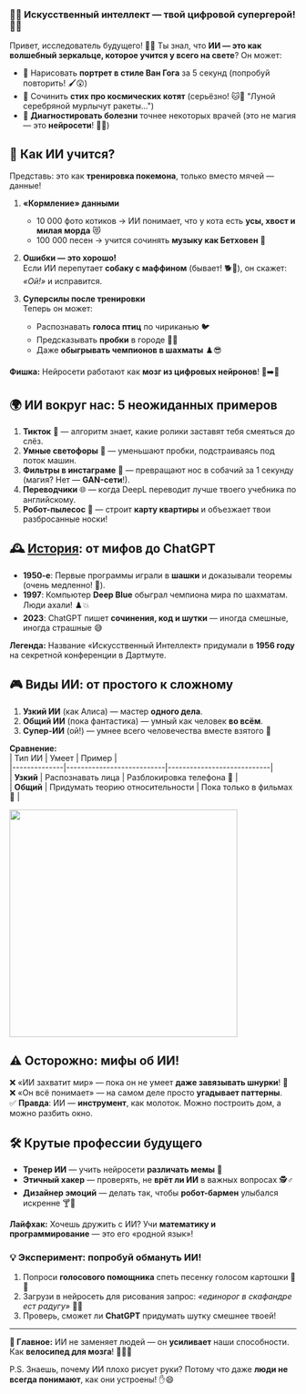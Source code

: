 ### 🤖✨ **Искусственный интеллект — твой цифровой супергерой!** 🦾🚀  

Привет, исследователь будущего! 👋🔮 Ты знал, что **ИИ — это как волшебный зеркальце, которое учится у всего на свете**? Он может:  
- 🎨 Нарисовать **портрет в стиле Ван Гога** за 5 секунд (попробуй повторить! 🖌️😲)  
- 📝 Сочинить **стих про космических котят** (серьёзно! 🐱🚀 "Луной серебряной мурлычут ракеты...")  
- 🏥 **Диагностировать болезни** точнее некоторых врачей (это не магия — это **нейросети**! 💊🤖)  



## 🧠 **Как ИИ учится?**  
Представь: это как **тренировка покемона**, только вместо мячей — данные!  

1. **«Кормление» данными**  
   - 10 000 фото котиков → ИИ понимает, что у кота есть **усы, хвост и милая морда** 😻  
   - 100 000 песен → учится сочинять **музыку как Бетховен** 🎵  

2. **Ошибки — это хорошо!**  
   Если ИИ перепутает **собаку с маффином** (бывает! 🐕🧁), он скажет: *«Ой!»* и исправится.  

3. **Суперсилы после тренировки**  
   Теперь он может:  
   - Распознавать **голоса птиц** по чириканью 🐦  
   - Предсказывать **пробки** в городе 🚗💨  
   - Даже **обыгрывать чемпионов в шахматы** ♟️😎  

**Фишка:** Нейросети работают как **мозг из цифровых нейронов**! 🔌➡️🧠  



## 🌍 **ИИ вокруг нас: 5 неожиданных примеров**  
1. **Тикток** 🎵 — алгоритм знает, какие ролики заставят тебя смеяться до слёз.  
2. **Умные светофоры** 🚦 — уменьшают пробки, подстраиваясь под поток машин.  
3. **Фильтры в инстаграме** 🤳 — превращают нос в собачий за 1 секунду (магия? Нет — **GAN-сети**!).  
4. **Переводчики** 🌐 — когда DeepL переводит лучше твоего учебника по английскому.  
5. **Робот-пылесос** 🧹 — строит **карту квартиры** и объезжает твои разбросанные носки!  


## 🕰️ **[История](./история.md): от мифов до ChatGPT**  
- **1950-е**: Первые программы играли в **шашки** и доказывали теоремы (очень медленно! 🐢).  
- **1997**: Компьютер **Deep Blue** обыграл чемпиона мира по шахматам. Люди ахали! ♟️💥  
- **2023**: ChatGPT пишет **сочинения, код и шутки** — иногда смешные, иногда страшные 😅  

**Легенда:** Название «Искусственный Интеллект» придумали в **1956 году** на секретной конференции в Дартмуте.  



## 🎮 **Виды ИИ: от простого к сложному**  
1. **Узкий ИИ** (как Алиса) — мастер **одного дела**.  
2. **Общий ИИ** (пока фантастика) — умный как человек **во всём**.  
3. **Супер-ИИ** (ой!) — умнее всего человечества вместе взятого 🤯  

**Сравнение:**  
| Тип ИИ       | Умеет                      | Пример                     |  
|--------------|---------------------------|----------------------------|  
| **Узкий**    | Распознавать лица          | Разблокировка телефона 📱   |  
| **Общий**    | Придумать теорию относительности | Пока только в фильмах 🎥 |  



<img src="https://avatars.mds.yandex.net/i?id=6f49092d27d8b7d39bccf0e28f29e401_l-5442358-images-thumbs&n=13" width="400">

## ⚠️ **Осторожно: мифы об ИИ!**  
❌ «ИИ захватит мир» — пока он не умеет **даже завязывать шнурки**! 👟  
❌ «Он всё понимает» — на самом деле просто **угадывает паттерны**.  
✅ **Правда**: ИИ — **инструмент**, как молоток. Можно построить дом, а можно разбить окно.  



## 🛠️ **Крутые профессии будущего**  
- **Тренер ИИ** — учить нейросети **различать мемы** 🐸  
- **Этичный хакер** — проверять, не **врёт ли ИИ** в важных вопросах 🕵️♂️  
- **Дизайнер эмоций** — делать так, чтобы **робот-бармен** улыбался искренне 🍸🤖  

**Лайфхак:** Хочешь дружить с ИИ? Учи **математику и программирование** — это его «родной язык»!  



### 💡 **Эксперимент: попробуй обмануть ИИ!**  
1. Попроси **голосового помощника** спеть песенку голосом картошки 🥔🎤  
2. Загрузи в нейросеть для рисования запрос: *«единорог в скафандре ест радугу»* 🦄🌈  
3. Проверь, сможет ли **ChatGPT** придумать шутку смешнее твоей!  

---  

**📌 Главное:** ИИ не заменяет людей — он **усиливает** наши способности. Как **велосипед для мозга**! 🚴‍♂️💡  

P.S. Знаешь, почему ИИ плохо рисует руки? Потому что даже **люди не всегда понимают**, как они устроены! ✋😄  
